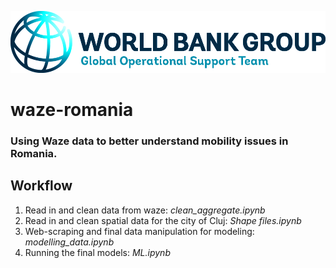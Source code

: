 <p><center> <img src="images/GOST_Logo_2021.png" width="700"/> </p></center>

# waze-romania
### Using Waze data to better understand mobility issues in Romania.

## Workflow

1. Read in and clean data from waze: *clean_aggregate.ipynb*
2. Read in and clean spatial data for the city of Cluj: *Shape files.ipynb*
3. Web-scraping and final data manipulation for modeling: *modelling_data.ipynb*
4. Running the final models: *ML.ipynb*
